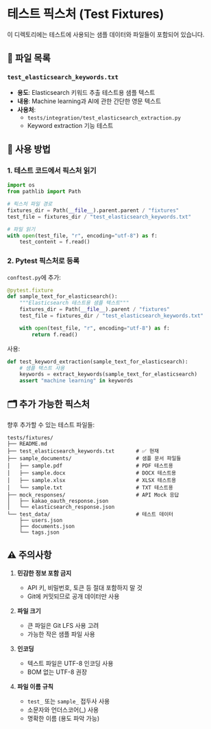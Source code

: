 # 테스트 픽스처 (Test Fixtures)

이 디렉토리에는 테스트에 사용되는 샘플 데이터와 파일들이 포함되어 있습니다.

## 📁 파일 목록

### `test_elasticsearch_keywords.txt`
- **용도**: Elasticsearch 키워드 추출 테스트용 샘플 텍스트
- **내용**: Machine learning과 AI에 관한 간단한 영문 텍스트
- **사용처**:
  - `tests/integration/test_elasticsearch_extraction.py`
  - Keyword extraction 기능 테스트

## 📝 사용 방법

### 1. 테스트 코드에서 픽스처 읽기

```python
import os
from pathlib import Path

# 픽스처 파일 경로
fixtures_dir = Path(__file__).parent.parent / "fixtures"
test_file = fixtures_dir / "test_elasticsearch_keywords.txt"

# 파일 읽기
with open(test_file, "r", encoding="utf-8") as f:
    test_content = f.read()
```

### 2. Pytest 픽스처로 등록

`conftest.py`에 추가:
```python
@pytest.fixture
def sample_text_for_elasticsearch():
    """Elasticsearch 테스트용 샘플 텍스트"""
    fixtures_dir = Path(__file__).parent / "fixtures"
    test_file = fixtures_dir / "test_elasticsearch_keywords.txt"

    with open(test_file, "r", encoding="utf-8") as f:
        return f.read()
```

사용:
```python
def test_keyword_extraction(sample_text_for_elasticsearch):
    # 샘플 텍스트 사용
    keywords = extract_keywords(sample_text_for_elasticsearch)
    assert "machine learning" in keywords
```

## 🗂️ 추가 가능한 픽스처

향후 추가할 수 있는 테스트 파일들:

```
tests/fixtures/
├── README.md
├── test_elasticsearch_keywords.txt       # ✅ 현재
├── sample_documents/                     # 샘플 문서 파일들
│   ├── sample.pdf                        # PDF 테스트용
│   ├── sample.docx                       # DOCX 테스트용
│   ├── sample.xlsx                       # XLSX 테스트용
│   └── sample.txt                        # TXT 테스트용
├── mock_responses/                       # API Mock 응답
│   ├── kakao_oauth_response.json
│   └── elasticsearch_response.json
└── test_data/                            # 테스트 데이터
    ├── users.json
    ├── documents.json
    └── tags.json
```

## ⚠️ 주의사항

1. **민감한 정보 포함 금지**
   - API 키, 비밀번호, 토큰 등 절대 포함하지 말 것
   - Git에 커밋되므로 공개 데이터만 사용

2. **파일 크기**
   - 큰 파일은 Git LFS 사용 고려
   - 가능한 작은 샘플 파일 사용

3. **인코딩**
   - 텍스트 파일은 UTF-8 인코딩 사용
   - BOM 없는 UTF-8 권장

4. **파일 이름 규칙**
   - `test_` 또는 `sample_` 접두사 사용
   - 소문자와 언더스코어(_) 사용
   - 명확한 이름 (용도 파악 가능)
